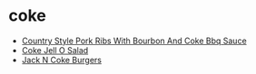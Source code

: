 # coke

 * [Country Style Pork Ribs With Bourbon And Coke Bbq Sauce](../../index/c/country-style-pork-ribs-with-bourbon-and-coke-bbq-sauce.json)
 * [Coke Jell O Salad](../../index/c/coke-jell-o-salad.json)
 * [Jack N Coke Burgers](../../index/j/jack-n-coke-burgers.json)
